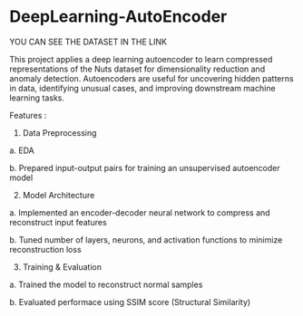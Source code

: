 # DeepLearning-AutoEncoder

YOU CAN SEE THE DATASET IN THE LINK

This project applies a deep learning autoencoder to learn compressed representations of the Nuts dataset for dimensionality reduction and anomaly detection. Autoencoders are useful for uncovering hidden patterns in data, identifying unusual cases, and improving downstream machine learning tasks.

Features :

1. Data Preprocessing

a.  EDA

b. Prepared input-output pairs for training an unsupervised autoencoder model


2. Model Architecture

a. Implemented an encoder-decoder neural network to compress and reconstruct input features

b. Tuned number of layers, neurons, and activation functions to minimize reconstruction loss


3. Training & Evaluation

a. Trained the model to reconstruct normal samples

b. Evaluated performace using SSIM score (Structural Similarity)
